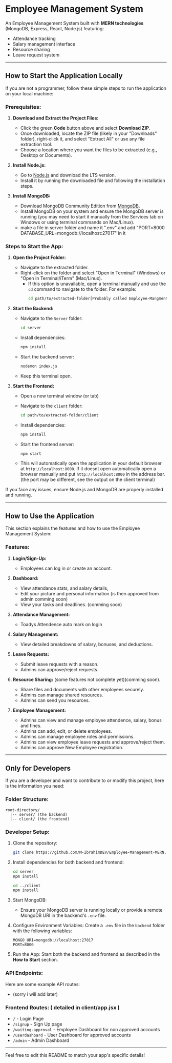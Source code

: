 # Employee Management System

An Employee Management System built with **MERN technologies** (MongoDB, Express, React, Node.js) featuring:
- Attendance tracking
- Salary management interface
- Resource sharing
- Leave request system

---

## How to Start the Application Locally

If you are not a programmer, follow these simple steps to run the application on your local machine:

### Prerequisites:
1. **Download and Extract the Project Files:**
   - Click the green **Code** button above and select **Download ZIP**.
   - Once downloaded, locate the ZIP file (likely in your "Downloads" folder), right-click it, and select "Extract All" or use any file extraction tool.
   - Choose a location where you want the files to be extracted (e.g., Desktop or Documents).


2. **Install Node.js:**
   - Go to [Node.js](https://nodejs.org/) and download the LTS version.
   - Install it by running the downloaded file and following the installation steps.

3. **Install MongoDB:**
   - Download MongoDB Community Edition from [MongoDB](https://www.mongodb.com/try/download/community).
   - Install MongoDB on your system and ensure the MongoDB server is running (you may need to start it manually from the Services tab on Windows or using terminal commands on Mac/Linux).
   - make a file in server folder and name it ".env" and add "PORT=8000 DATABASE_URL=mongodb://localhost:27017" in it


### Steps to Start the App:
1. **Open the Project Folder:**
   - Navigate to the extracted folder.
   - Right-click on the folder and select "Open in Terminal" (Windows) or "Open in Terminal/iTerm" (Mac/Linux).
     - If this option is unavailable, open a terminal manually and use the `cd` command to navigate to the folder. For example:
       ```bash
       cd path/to/extracted-folder[Probably called Employee-Mangment-MERN]
       ```

2. **Start the Backend:**
   - Navigate to the `Server` folder:
     ```bash
     cd server
     ```
   - Install dependencies:
     ```bash
     npm install
     ```
   - Start the backend server:
     ```bash
     nodemon index.js
     ```
   - Keep this terminal open.

3. **Start the Frontend:**
   - Open a new terminal window (or tab)
   - Navigate to the `client` folder:
    
     ```bash
     cd path/to/extracted-folder/client
     ```
   - Install dependencies:
     ```bash
     npm install
     ```
   - Start the frontend server:
     ```bash
     npm start
     ```
   - This will automatically open the application in your default browser at `http://localhost:8000`. If it doesnt open automatically open a browser manually and put `http://localhost:8000` in the address bar. (the port may be different,  see the output on the client terminal)

If you face any issues, ensure Node.js and MongoDB are properly installed and running.

---

## How to Use the Application

This section explains the features and how to use the Employee Management System:

### Features:
1. **Login/Sign-Up:**
   - Employees can log in or create an account.

2. **Dashboard:**
   - View  attendance stats, and salary details, 
   - Edit your picture and personal information (is then approved from admin comming soon)
   - View your tasks and deadlines. (comming soon)

3. **Attendance Management:**
   - Toadys Attendence auto mark on login

4. **Salary Management:**
   - View detailed breakdowns of salary, bonuses, and deductions.

5. **Leave Requests:**
   - Submit leave requests with a reason.
   - Admins can approve/reject requests.

6. **Resource Sharing:** (some features not complete yet)(comming soon).
   - Share files and documents with other employees securely.
   - Admins can manage shared resources.
   - Admins can send you resources. 

7. **Employee Management:** 
    - Admins can view and manage employee attendence, salary, bonus and fines.
    - Admins can add, edit, or delete employees.
    - Admins can manage employee roles and permissions.
    - Admins can view employee leave requests and approve/reject them.
    - Admins can approve New Employee registration.


---

## Only for Developers

If you are a developer and want to contribute to or modify this project, here is the information you need:

### Folder Structure:
```
root-directory/
  |-- server/ (the backend)
  |-- client/ (the frontend)
```

### Developer Setup:
1. Clone the repository:
   ```bash
   git clone https://github.com/M-IbrahimDEV/Employee-Management-MERN.git
   ```

2. Install dependencies for both backend and frontend:
   ```bash
   cd server
   npm install

   cd ../client
   npm install
   ```

3. Start MongoDB:
   - Ensure your MongoDB server is running locally or provide a remote MongoDB URI in the backend's `.env` file.

4. Configure Environment Variables:
   Create a `.env` file in the `backend` folder with the following variables:
   ```env
   MONGO_URI=mongodb://localhost:27017
   PORT=8000
   ```

5. Run the App:
   Start both the backend and frontend as described in the **How to Start** section.

### API Endpoints:
Here are some example API routes:
- (sorry i will add later)

### Frontend Routes: ( detailed in client/app.jsx )
- `/` - Login Page
- `/signup` - Sign Up page
- `/waiting-approval` - Employee Dashboard for non approved accounts
- `/userdashoard` - User Dashboard for approved accounts
- `/admin` - Admin Dashboard

---

Feel free to edit this README to match your app's specific details!

